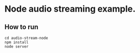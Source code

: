 # Node audio streaming example.

## How to run

```
cd audio-stream-node
npm install
node server
```